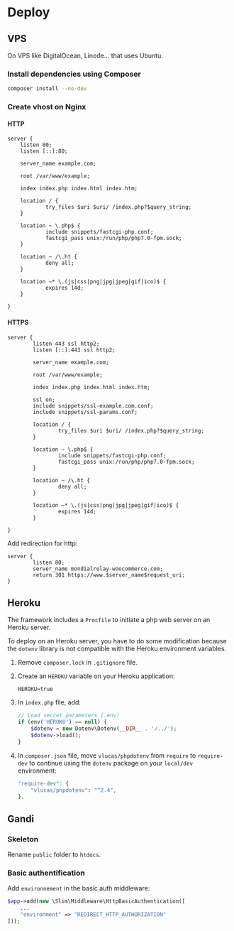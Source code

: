 # Deploy

## VPS

On VPS like DigitalOcean, Linode... that uses Ubuntu.

### Install dependencies using Composer

```bash
composer install --no-dev
```

### Create vhost on Nginx

#### HTTP

```nginx
server {
    listen 80;
    listen [::]:80;

    server_name example.com;

    root /var/www/example;

    index index.php index.html index.htm;

    location / {
            try_files $uri $uri/ /index.php?$query_string;
    }

    location ~ \.php$ {
            include snippets/fastcgi-php.conf;
            fastcgi_pass unix:/run/php/php7.0-fpm.sock;
    }

    location ~ /\.ht {
            deny all;
    }

    location ~* \.(js|css|png|jpg|jpeg|gif|ico)$ {
            expires 14d;
    }

}
```

#### HTTPS

```nginx
server {
        listen 443 ssl http2;
        listen [::]:443 ssl http2;

        server_name example.com;

        root /var/www/example;

        index index.php index.html index.htm;

        ssl on;
        include snippets/ssl-example.com.conf;
        include snippets/ssl-params.conf;

        location / {
                try_files $uri $uri/ /index.php?$query_string;
        }

        location ~ \.php$ {
                include snippets/fastcgi-php.conf;
                fastcgi_pass unix:/run/php/php7.0-fpm.sock;
        }

        location ~ /\.ht {
                deny all;
        }

        location ~* \.(js|css|png|jpg|jpeg|gif|ico)$ {
                expires 14d;
        }

}
```

Add redirection for http:

```nginx
server {
        listen 80;
        server_name mondialrelay-woocommerce.com;
        return 301 https://www.$server_name$request_uri;
}
```

## Heroku

The framework includes a `Procfile` to initiate a php web server on an Heroku server.

To deploy on an Heroku server, you have to do some modification because the `dotenv` library is not compatible with the Heroku environment variables.

1. Remove `composer.lock` in `.gitignore` file.

2. Create an `HEROKU` variable on your Heroku application:

    ```
    HEROKU=true
    ```

3. In `index.php` file, add:

    ```php
    // Load secret parameters (.env)
    if (env('HEROKU') == null) {
        $dotenv = new Dotenv\Dotenv(__DIR__ . '/../');
        $dotenv->load();
    }
    ```

4. In `composer.json` file, move `vlucas/phpdotenv` from `require` to `require-dev` to continue using the `dotenv` package on your `local/dev` environment:

    ```php
    "require-dev": {
        "vlucas/phpdotenv": "^2.4",
    },
    ```

## Gandi

### Skeleton

Rename `public` folder to `htdocs`.

### Basic authentification

Add `environnement` in the basic auth middleware:

```php
$app->add(new \Slim\Middleware\HttpBasicAuthentication([
    ...
    "environment" => "REDIRECT_HTTP_AUTHORIZATION"
]));
```